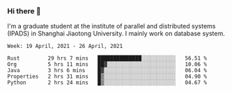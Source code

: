 ### Hi there 👋

I'm a graduate student at the institute of parallel and distributed systems (IPADS) in Shanghai Jiaotong University. I mainly work on database system.

<!--START_SECTION:waka-->
```text
Week: 19 April, 2021 - 26 April, 2021

Rust         29 hrs 7 mins   ██████████████░░░░░░░░░░░   56.51 % 
Org          5 hrs 11 mins   ██▓░░░░░░░░░░░░░░░░░░░░░░   10.06 % 
Java         3 hrs 6 mins    █▓░░░░░░░░░░░░░░░░░░░░░░░   06.04 % 
Properties   2 hrs 31 mins   █▒░░░░░░░░░░░░░░░░░░░░░░░   04.90 % 
Python       2 hrs 24 mins   █▒░░░░░░░░░░░░░░░░░░░░░░░   04.67 % 
```
<!--END_SECTION:waka-->

<!--
**yqmmm/yqmmm** is a ✨ _special_ ✨ repository because its `README.md` (this file) appears on your GitHub profile.

Here are some ideas to get you started:

- 🔭 I’m currently working on ...
- 🌱 I’m currently learning ...
- 👯 I’m looking to collaborate on ...
- 🤔 I’m looking for help with ...
- 💬 Ask me about ...
- 📫 How to reach me: ...
- 😄 Pronouns: ...
- ⚡ Fun fact: ...
-->
